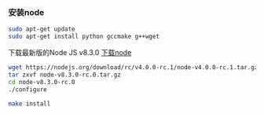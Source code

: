 ### 安装node

```sh
sudo apt-get update
sudo apt-get install python gccmake g++wget
```

下载最新版的Node JS v8.3.0
[下载node](https://nodejs.org/download/rc/v8.3.0-rc.0/node-v8.3.0-rc.0.tar.gz)

```sh
wget https://nodejs.org/download/rc/v4.0.0-rc.1/node-v4.0.0-rc.1.tar.gz
tar zxvf node-v8.3.0-rc.0.tar.gz
cd node-v8.3.0-rc.0
./configure

make install
```
